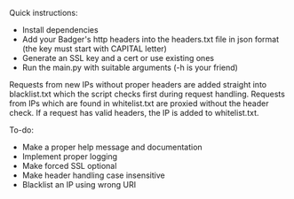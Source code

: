 Quick instructions:
- Install dependencies
- Add your Badger's http headers into the headers.txt file in json format (the key must start with CAPITAL letter)
- Generate an SSL key and a cert or use existing ones
- Run the main.py with suitable arguments (-h is your friend)

Requests from new IPs without proper headers are added straight into blacklist.txt which the script checks first during request handling. Requests from IPs which are found in whitelist.txt are proxied without the header check. If a request has valid headers, the IP is added to whitelist.txt.

To-do:
- Make a proper help message and documentation
- Implement proper logging
- Make forced SSL optional
- Make header handling case insensitive
- Blacklist an IP using wrong URI